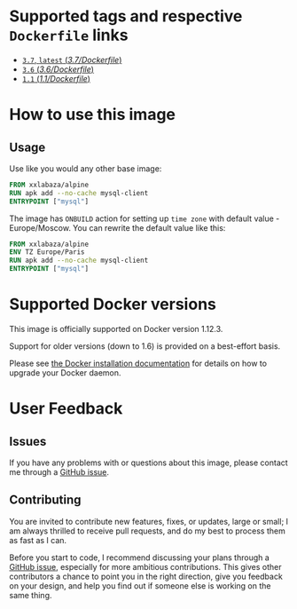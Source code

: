 
# Supported tags and respective `Dockerfile` links

-	[`3.7`, `latest` (*3.7/Dockerfile*)](https://github.com/xxlabaza/alpine/blob/master/Dockerfile)
-	[`3.6` (*3.6/Dockerfile*)](https://github.com/xxlabaza/alpine/blob/31f34c435191ceb67c799d099d6d61598cb2785d/Dockerfile)
-	[`1.1` (*1.1/Dockerfile*)](https://github.com/xxlabaza/alpine/blob/4c4205550c4a9b004bc1c3ed85403e9f0a9f122c/Dockerfile)

# How to use this image

## Usage

Use like you would any other base image:

```dockerfile
FROM xxlabaza/alpine
RUN apk add --no-cache mysql-client
ENTRYPOINT ["mysql"]
```

The image has `ONBUILD` action for setting up `time zone` with default value - Europe/Moscow. You can rewrite the default value like this:

```dockerfile
FROM xxlabaza/alpine
ENV TZ Europe/Paris
RUN apk add --no-cache mysql-client
ENTRYPOINT ["mysql"]
```

# Supported Docker versions

This image is officially supported on Docker version 1.12.3.

Support for older versions (down to 1.6) is provided on a best-effort basis.

Please see [the Docker installation documentation](https://docs.docker.com/installation/) for details on how to upgrade your Docker daemon.

# User Feedback

## Issues

If you have any problems with or questions about this image, please contact me through a [GitHub issue](https://github.com/xxlabaza/alpine/issues).

## Contributing

You are invited to contribute new features, fixes, or updates, large or small; I am always thrilled to receive pull requests, and do my best to process them as fast as I can.

Before you start to code, I recommend discussing your plans through a [GitHub issue](https://github.com/xxlabaza/alpine/issues), especially for more ambitious contributions. This gives other contributors a chance to point you in the right direction, give you feedback on your design, and help you find out if someone else is working on the same thing.
